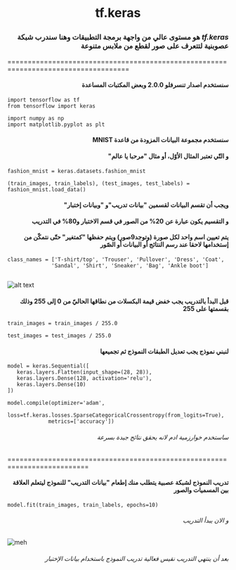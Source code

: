 # <p align="center">tf.keras</p>

### <div dir="rtl">*tf.keras* هو مستوى عالي من واجهة برمجة التطبيقات وهنا سندرب شبكة عصوبنية لتتعرف على صور لقطع من ملابس متنوعة</div>

====================================================================================

#### <div dir="rtl">سنستخدم اصدار تنسرفلو 2.0.0 وبعض المكتبات المساعدة</div> 
``` 
import tensorflow as tf
from tensorflow import keras

import numpy as np
import matplotlib.pyplot as plt
 ```

#### <div dir="rtl">سنستخدم مجموعة البيانات المزودة من قاعدة MNIST</div>
#### <div dir="rtl">و التّي تعتبر المثال الأوّل، أو مثال "مرحبا يا عالم"</div> 
 
``` 
fashion_mnist = keras.datasets.fashion_mnist

(train_images, train_labels), (test_images, test_labels) = fashion_mnist.load_data()

 ```
 #### <div dir="rtl"> ويجب أن تقسم البيانات لقسمين "بيانات تدريب"و "وبيانات إختبار"</div>
  #### <div dir="rtl">و التقسيم يكون عبارة عن 20% من الصور في قسم الاختبار و80% في التدريب</div> 
 
 #### <div dir="rtl">يتم تعيين اسم واحد لكل صورة (وتوجد9صور) ويتم حفظها "كمتغير" حتّى نتمكّن من إستخدامها لاحقا عند رسم النتائج أو البيانات أو الصّور</div>
 ``` 
class_names = ['T-shirt/top', 'Trouser', 'Pullover', 'Dress', 'Coat',
               'Sandal', 'Shirt', 'Sneaker', 'Bag', 'Ankle boot']


 ```
 ![alt text](https://www.tensorflow.org/tutorials/keras/classification_files/output_oZTImqg_CaW1_0.png?hl=ar)
 #### <div dir="rtl">قبل البدأ بالتدريب يجب خفض قيمة البكسلات من نطاقها الحاليّ من 0 إلى 255 وذلك بقسمتها على 255</div>
 ``` 
train_images = train_images / 255.0

test_images = test_images / 255.0

 ```
 
  #### <div dir="rtl">لنبني نموذج يجب تعديل الطبقات النموذج ثم تجميعها</div>
 ``` 
model = keras.Sequential([
    keras.layers.Flatten(input_shape=(28, 28)),
    keras.layers.Dense(128, activation='relu'),
    keras.layers.Dense(10)
])

model.compile(optimizer='adam',
              loss=tf.keras.losses.SparseCategoricalCrossentropy(from_logits=True),
              metrics=['accuracy'])

 ```
  ###### <div dir="rtl">ساستخدم خوارزمية ادم لانه يحقق نتائج جيدة بسرعة</div>
  ==========================================================================
   
  #### <div dir="rtl">تدريب النموذج لشبكة عصبية يتطلب منك إطعام "بيانات التدريب"  للنموذج ليتعلم العلاقة بين المسميات والصور</div>
  ```model.fit(train_images, train_labels, epochs=10)```
  
   ###### <div dir="rtl">و الان يبدأ التدريب</div>
  
![meh](https://raw.githubusercontent.com/shaimadotcom/TensorFlow/master/screenshots/Screenshot%20(4).png?token=AP3ATLFOWS3ZC7JOBDI5VW27DWATO)

   ###### <div dir="rtl">بعد أن ينتهي التدريب نقيس فعالية تدريب النموذج باستخدام بيانات الإختبار </div>
  

